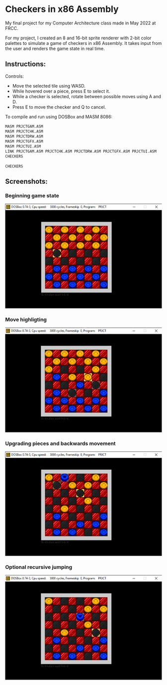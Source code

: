 # Checkers in x86 Assembly

My final project for my Computer Architecture class made in May 2022 at FRCC.

For my project, I created an 8 and 16-bit sprite renderer with 2-bit color palettes to simulate a game of checkers in x86 Assembly. It takes input from the user and renders the game state in real time.

## Instructions:

Controls:
 - Move the selected tile using WASD.
 - While hovered over a piece, press E to select it.
 - While a checker is selected, rotate between possible moves using A and D.
 - Press E to move the checker and Q to cancel.

To compile and run using DOSBox and MASM 8086:
```
MASM PRJCTGAM.ASM
MASM PRJCTCHK.ASM
MASM PRJCTDRW.ASM
MASM PRJCTGFX.ASM
MASM PRJCTUI.ASM
LINK PRJCTGAM.ASM PRJCTCHK.ASM PRJCTDRW.ASM PRJCTGFX.ASM PRJCTUI.ASM
CHECKERS

CHECKERS
```

## Screenshots:
### Beginning game state
![Test](visuals/Screenshot_1.png)
### Move highligting
![Test](visuals/Screenshot_2.png)
### Upgrading pieces and backwards movement
![Test](visuals/Screenshot_3.png)
### Optional recursive jumping
![Test](visuals/Screenshot_4.png)
